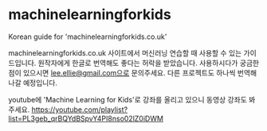 # machinelearningforkids
Korean guide for 'machinelearningforkids.co.uk'

machinelearningforkids.co.uk 사이트에서 머신러닝 연습할 때 사용할 수 있는 가이드입니다.
원작자에게 한글로 번역해도 좋다는 허락을 받았습니다.
사용하시다가 궁금한 점이 있으시면 lee.ellie@gmail.com으로 문의주세요.
다른 프로젝트도 하나씩 번역해 나갈 예정입니다.

youtube에 'Machine Learning for Kids'로 강좌를 올리고 있으니 동영상 강좌도 봐주세요. 
https://youtube.com/playlist?list=PL3geb_qrBQYdBSpvY4PI8nso02lZ0iDWM
